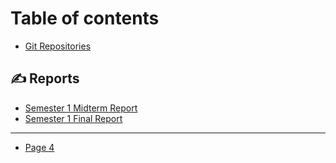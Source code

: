 # Table of contents

* [Git Repositories](README.md)

## ✍ Reports

* [Semester 1 Midterm Report](reports/semester-1-midterm-report.md)
* [Semester 1 Final Report](reports/semester-1-final-report.md)

***

* [Page 4](page-4.md)
